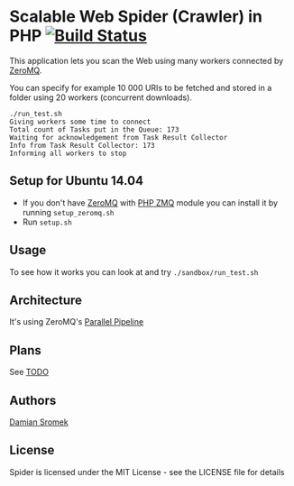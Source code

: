 # Scalable Web Spider (Crawler) in PHP [![Build Status](https://img.shields.io/travis/paq85/spider.svg)](https://travis-ci.org/Paq85/spider)

This application lets you scan the Web using many workers connected by [ZeroMQ](http://zguide.zeromq.org/).

You can specify for example 10 000 URIs to be fetched and stored in a folder using 20 workers (concurrent downloads).

    ./run_test.sh 
    Giving workers some time to connect
    Total count of Tasks put in the Queue: 173
    Waiting for acknowledgement from Task Result Collector
    Info from Task Result Collector: 173
    Informing all workers to stop

## Setup for Ubuntu 14.04
- If you don't have [ZeroMQ](http://zguide.zeromq.org/) with [PHP ZMQ](https://pecl.php.net/package/zmq) module you can install it by running `setup_zeromq.sh`
- Run `setup.sh`

## Usage
To see how it works you can look at and try `./sandbox/run_test.sh`

## Architecture
It's using ZeroMQ's [Parallel Pipeline](http://zguide.zeromq.org/php:all#Divide-and-Conquer) 

## Plans
See [TODO](TODO.md)

## Authors
[Damian Sromek](damian.sromek@gmail.com)

## License
Spider is licensed under the MIT License - see the LICENSE file for details